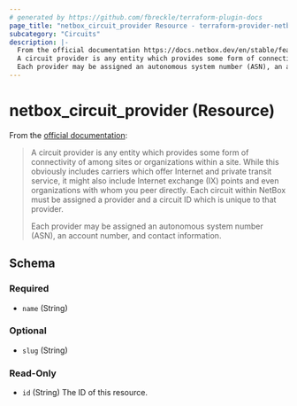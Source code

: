 ```yaml
---
# generated by https://github.com/fbreckle/terraform-plugin-docs
page_title: "netbox_circuit_provider Resource - terraform-provider-netbox"
subcategory: "Circuits"
description: |-
  From the official documentation https://docs.netbox.dev/en/stable/features/circuits/#providers:
  A circuit provider is any entity which provides some form of connectivity of among sites or organizations within a site. While this obviously includes carriers which offer Internet and private transit service, it might also include Internet exchange (IX) points and even organizations with whom you peer directly. Each circuit within NetBox must be assigned a provider and a circuit ID which is unique to that provider.
  Each provider may be assigned an autonomous system number (ASN), an account number, and contact information.
---
```


# netbox_circuit_provider (Resource)

From the [official documentation](https://docs.netbox.dev/en/stable/features/circuits/#providers):

> A circuit provider is any entity which provides some form of connectivity of among sites or organizations within a site. While this obviously includes carriers which offer Internet and private transit service, it might also include Internet exchange (IX) points and even organizations with whom you peer directly. Each circuit within NetBox must be assigned a provider and a circuit ID which is unique to that provider.
>
> Each provider may be assigned an autonomous system number (ASN), an account number, and contact information.



<!-- schema generated by tfplugindocs -->
## Schema

### Required

- `name` (String)

### Optional

- `slug` (String)

### Read-Only

- `id` (String) The ID of this resource.
